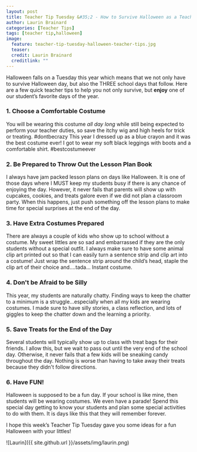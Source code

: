 ```yaml
---
layout: post
title: Teacher Tip Tuesday &#35;2 - How to Survive Halloween as a Teacher
author: Laurin Brainard
categories: [Teacher Tips]
tags: [teacher tip,halloween]
image:
  feature: teacher-tip-tuesday-halloween-teacher-tips.jpg
  teaser: 
  credit: Laurin Brainard
  creditlink: ""
--- 
```

Halloween falls on a Tuesday this year which means that we not only have to survive Halloween day, but also the THREE school days that follow. Here are a few quick teacher tips to help you not only survive, but **enjoy** one of our student’s favorite days of the year.

### 1. Choose a Comfortable Costume 
You will be wearing this costume *all day long* while still being expected to perform your teacher duties, so save the itchy wig and high heels for trick or treating. #dontbecrazy This year I dressed up as a blue crayon and it was the best costume ever! I got to wear my soft black leggings with boots and a comfortable shirt. #bestcostumeever

### 2. Be Prepared to Throw Out the Lesson Plan Book
I always have jam packed lesson plans on days like Halloween. It is one of those days where I MUST keep my students busy if there is any chance of enjoying the day. However, it never fails that parents will show up with cupcakes, cookies, and treats galore even if we did not plan a classroom party. When this happens, just push something off the lesson plans to make time for special surprises at the end of the day. 

### 3. Have Extra Costumes Prepared
There are always a couple of kids who show up to school without a costume. My sweet littles are so sad and embarrassed if they are the only students without a special outfit. I always make sure to have some animal clip art printed out so that I can easily turn a sentence strip and clip art into a costume! Just wrap the sentence strip around the child’s head, staple the clip art of their choice and….tada... Instant costume. 

### 4. Don't be Afraid to be Silly
This year, my students are naturally chatty. Finding ways to keep the chatter to a minimum is a struggle...especially when all my kids are wearing costumes. I made sure to have silly stories, a class reflection, and lots of giggles to keep the chatter down and the learning a priority. 

### 5. Save Treats for the End of the Day
Several students will typically show up to class with treat bags for their friends. I allow this, but we wait to pass out until the very end of the school day. Otherwise, it never fails that a few kids will be sneaking candy throughout the day. Nothing is worse than having to take away their treats because they didn't follow directions. 

### 6. Have FUN! 
Halloween is supposed to be a fun day. If your school is like mine, then students will be wearing costumes. We even have a parade! Spend this special day getting to know your students and plan some special activities to do with them. It is days like this that they will remember forever. 

I hope this week’s Teacher Tip Tuesday gave you some ideas for a fun Halloween with your littles! 

![Laurin]({{ site.github.url }}/assets/img/laurin.png)

